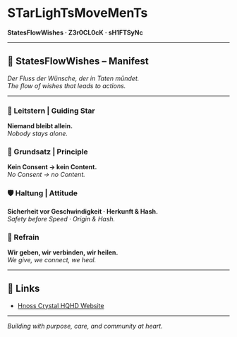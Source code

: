# STarLighTsMoveMenTs

**StatesFlowWishes · Z3r0CL0cK · sH1FTSyNc**

---

## 🌟 StatesFlowWishes – Manifest

*Der Fluss der Wünsche, der in Taten mündet.*  
*The flow of wishes that leads to actions.*

---

### 💫 Leitstern | Guiding Star
**Niemand bleibt allein.**  
*Nobody stays alone.*

### 📜 Grundsatz | Principle
**Kein Consent → kein Content.**  
*No Consent → no Content.*

### 🛡️ Haltung | Attitude
**Sicherheit vor Geschwindigkeit · Herkunft & Hash.**  
*Safety before Speed · Origin & Hash.*

### 🎵 Refrain
**Wir geben, wir verbinden, wir heilen.**  
*We give, we connect, we heal.*

---

## 🔗 Links

- [Hnoss Crystal HQHD Website](https://hnoss-crystal-hqhd-website.vercel.app/)

---

*Building with purpose, care, and community at heart.*
